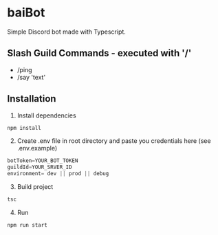 # baiBot
Simple Discord bot made with Typescript.
## Slash Guild Commands - executed with '/'
- /ping
- /say 'text'
## Installation
1. Install dependencies
```s
npm install
```
2. Create .env file in root directory and paste you credentials here (see .env.example)
```s
botToken=YOUR_BOT_TOKEN
guildId=YOUR_SRVER_ID
environment= dev || prod || debug
```
3. Build project
```s
tsc
```
4. Run
```s
npm run start
```

 

